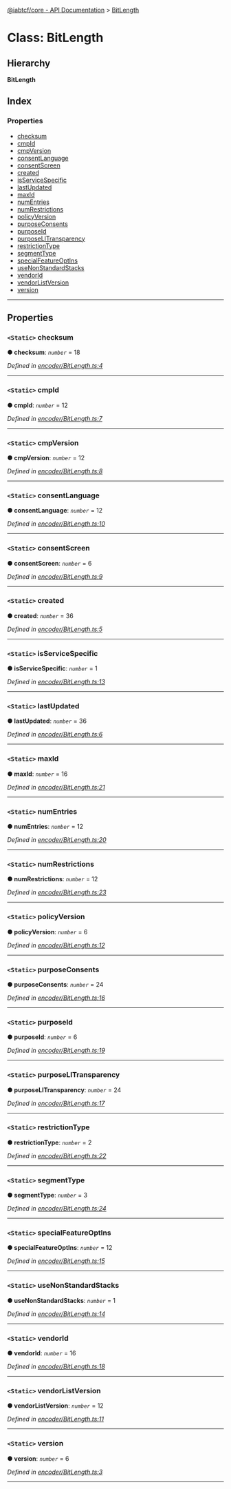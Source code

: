 [@iabtcf/core - API Documentation](../README.md) > [BitLength](../classes/bitlength.md)

# Class: BitLength

## Hierarchy

**BitLength**

## Index

### Properties

* [checksum](bitlength.md#checksum)
* [cmpId](bitlength.md#cmpid)
* [cmpVersion](bitlength.md#cmpversion)
* [consentLanguage](bitlength.md#consentlanguage)
* [consentScreen](bitlength.md#consentscreen)
* [created](bitlength.md#created)
* [isServiceSpecific](bitlength.md#isservicespecific)
* [lastUpdated](bitlength.md#lastupdated)
* [maxId](bitlength.md#maxid)
* [numEntries](bitlength.md#numentries)
* [numRestrictions](bitlength.md#numrestrictions)
* [policyVersion](bitlength.md#policyversion)
* [purposeConsents](bitlength.md#purposeconsents)
* [purposeId](bitlength.md#purposeid)
* [purposeLITransparency](bitlength.md#purposelitransparency)
* [restrictionType](bitlength.md#restrictiontype)
* [segmentType](bitlength.md#segmenttype)
* [specialFeatureOptIns](bitlength.md#specialfeatureoptins)
* [useNonStandardStacks](bitlength.md#usenonstandardstacks)
* [vendorId](bitlength.md#vendorid)
* [vendorListVersion](bitlength.md#vendorlistversion)
* [version](bitlength.md#version)

---

## Properties

<a id="checksum"></a>

### `<Static>` checksum

**● checksum**: *`number`* = 18

*Defined in [encoder/BitLength.ts:4](https://github.com/chrispaterson/iabtcf-es/blob/1e10023/modules/core/src/encoder/BitLength.ts#L4)*

___
<a id="cmpid"></a>

### `<Static>` cmpId

**● cmpId**: *`number`* = 12

*Defined in [encoder/BitLength.ts:7](https://github.com/chrispaterson/iabtcf-es/blob/1e10023/modules/core/src/encoder/BitLength.ts#L7)*

___
<a id="cmpversion"></a>

### `<Static>` cmpVersion

**● cmpVersion**: *`number`* = 12

*Defined in [encoder/BitLength.ts:8](https://github.com/chrispaterson/iabtcf-es/blob/1e10023/modules/core/src/encoder/BitLength.ts#L8)*

___
<a id="consentlanguage"></a>

### `<Static>` consentLanguage

**● consentLanguage**: *`number`* = 12

*Defined in [encoder/BitLength.ts:10](https://github.com/chrispaterson/iabtcf-es/blob/1e10023/modules/core/src/encoder/BitLength.ts#L10)*

___
<a id="consentscreen"></a>

### `<Static>` consentScreen

**● consentScreen**: *`number`* = 6

*Defined in [encoder/BitLength.ts:9](https://github.com/chrispaterson/iabtcf-es/blob/1e10023/modules/core/src/encoder/BitLength.ts#L9)*

___
<a id="created"></a>

### `<Static>` created

**● created**: *`number`* = 36

*Defined in [encoder/BitLength.ts:5](https://github.com/chrispaterson/iabtcf-es/blob/1e10023/modules/core/src/encoder/BitLength.ts#L5)*

___
<a id="isservicespecific"></a>

### `<Static>` isServiceSpecific

**● isServiceSpecific**: *`number`* = 1

*Defined in [encoder/BitLength.ts:13](https://github.com/chrispaterson/iabtcf-es/blob/1e10023/modules/core/src/encoder/BitLength.ts#L13)*

___
<a id="lastupdated"></a>

### `<Static>` lastUpdated

**● lastUpdated**: *`number`* = 36

*Defined in [encoder/BitLength.ts:6](https://github.com/chrispaterson/iabtcf-es/blob/1e10023/modules/core/src/encoder/BitLength.ts#L6)*

___
<a id="maxid"></a>

### `<Static>` maxId

**● maxId**: *`number`* = 16

*Defined in [encoder/BitLength.ts:21](https://github.com/chrispaterson/iabtcf-es/blob/1e10023/modules/core/src/encoder/BitLength.ts#L21)*

___
<a id="numentries"></a>

### `<Static>` numEntries

**● numEntries**: *`number`* = 12

*Defined in [encoder/BitLength.ts:20](https://github.com/chrispaterson/iabtcf-es/blob/1e10023/modules/core/src/encoder/BitLength.ts#L20)*

___
<a id="numrestrictions"></a>

### `<Static>` numRestrictions

**● numRestrictions**: *`number`* = 12

*Defined in [encoder/BitLength.ts:23](https://github.com/chrispaterson/iabtcf-es/blob/1e10023/modules/core/src/encoder/BitLength.ts#L23)*

___
<a id="policyversion"></a>

### `<Static>` policyVersion

**● policyVersion**: *`number`* = 6

*Defined in [encoder/BitLength.ts:12](https://github.com/chrispaterson/iabtcf-es/blob/1e10023/modules/core/src/encoder/BitLength.ts#L12)*

___
<a id="purposeconsents"></a>

### `<Static>` purposeConsents

**● purposeConsents**: *`number`* = 24

*Defined in [encoder/BitLength.ts:16](https://github.com/chrispaterson/iabtcf-es/blob/1e10023/modules/core/src/encoder/BitLength.ts#L16)*

___
<a id="purposeid"></a>

### `<Static>` purposeId

**● purposeId**: *`number`* = 6

*Defined in [encoder/BitLength.ts:19](https://github.com/chrispaterson/iabtcf-es/blob/1e10023/modules/core/src/encoder/BitLength.ts#L19)*

___
<a id="purposelitransparency"></a>

### `<Static>` purposeLITransparency

**● purposeLITransparency**: *`number`* = 24

*Defined in [encoder/BitLength.ts:17](https://github.com/chrispaterson/iabtcf-es/blob/1e10023/modules/core/src/encoder/BitLength.ts#L17)*

___
<a id="restrictiontype"></a>

### `<Static>` restrictionType

**● restrictionType**: *`number`* = 2

*Defined in [encoder/BitLength.ts:22](https://github.com/chrispaterson/iabtcf-es/blob/1e10023/modules/core/src/encoder/BitLength.ts#L22)*

___
<a id="segmenttype"></a>

### `<Static>` segmentType

**● segmentType**: *`number`* = 3

*Defined in [encoder/BitLength.ts:24](https://github.com/chrispaterson/iabtcf-es/blob/1e10023/modules/core/src/encoder/BitLength.ts#L24)*

___
<a id="specialfeatureoptins"></a>

### `<Static>` specialFeatureOptIns

**● specialFeatureOptIns**: *`number`* = 12

*Defined in [encoder/BitLength.ts:15](https://github.com/chrispaterson/iabtcf-es/blob/1e10023/modules/core/src/encoder/BitLength.ts#L15)*

___
<a id="usenonstandardstacks"></a>

### `<Static>` useNonStandardStacks

**● useNonStandardStacks**: *`number`* = 1

*Defined in [encoder/BitLength.ts:14](https://github.com/chrispaterson/iabtcf-es/blob/1e10023/modules/core/src/encoder/BitLength.ts#L14)*

___
<a id="vendorid"></a>

### `<Static>` vendorId

**● vendorId**: *`number`* = 16

*Defined in [encoder/BitLength.ts:18](https://github.com/chrispaterson/iabtcf-es/blob/1e10023/modules/core/src/encoder/BitLength.ts#L18)*

___
<a id="vendorlistversion"></a>

### `<Static>` vendorListVersion

**● vendorListVersion**: *`number`* = 12

*Defined in [encoder/BitLength.ts:11](https://github.com/chrispaterson/iabtcf-es/blob/1e10023/modules/core/src/encoder/BitLength.ts#L11)*

___
<a id="version"></a>

### `<Static>` version

**● version**: *`number`* = 6

*Defined in [encoder/BitLength.ts:3](https://github.com/chrispaterson/iabtcf-es/blob/1e10023/modules/core/src/encoder/BitLength.ts#L3)*

___

